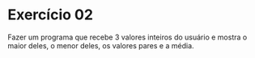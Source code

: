 # Exercício 02

Fazer um programa que recebe 3 valores inteiros do usuário e mostra o maior deles, o menor deles, os valores pares e a média.